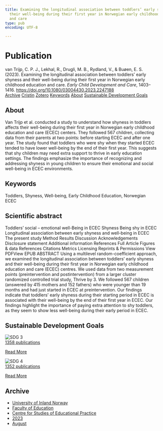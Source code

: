 ```yaml
---
title: Examining the longitudinal association between toddlers’ early shyness and
  their well-being during their first year in Norwegian early childhood education
  and care
type: pub
encoding: UTF-8

---
```

<h1>Publication</h1>
<article id="csl-bib-container-L46YDTU7" class="csl-bib-container">
  <div class="csl-bib-body"> <div class="csl-entry">van Trijp, C. P. J., Lekhal, R., Drugli, M. B., Rydland, V., &#38; Buøen, E. S. (2023). Examining the longitudinal association between toddlers’ early shyness and their well-being during their first year in Norwegian early childhood education and care. <i>Early Child Development and Care</i>, 1403–1416. <a href="https://doi.org/10.1080/03004430.2023.2247188">https://doi.org/10.1080/03004430.2023.2247188</a></div> </div>
  <div class="csl-bib-buttons">
    <a href="#taxonomy-article-L46YDTU7" alt="archive" class="csl-bib-button">Archive</a>
    <a href="https://app.cristin.no/results/show.jsf?id=2169821" alt="Cristin" class="csl-bib-button">Cristin</a>
    <a href="http://zotero.org/groups/5881554/items/L46YDTU7" alt="Zotero" class="csl-bib-button">Zotero</a>
    <a href="#keywords-article-L46YDTU7" alt="keywords" class="csl-bib-button">Keywords</a>
    <a href="#about-article-L46YDTU7" alt="about_pub" class="csl-bib-button">About</a>
    <a href="#sdg-article-L46YDTU7" alt="sdg" class="csl-bib-button">Sustainable Development Goals</a>
  </div>
  <div id="csl-bib-meta-container-L46YDTU7"></div>
</article>
<div id="csl-bib-meta-L46YDTU7" class="csl-bib-meta">
  <article id="about-article-L46YDTU7" class="about_pub-article">
    <h1>About</h1>
    Van Trijp et al. conducted a study to understand how shyness in toddlers affects their well-being during their first year in Norwegian early childhood education and care (ECEC) centers. They followed 567 children, collecting data from their parents at two points: before starting ECEC and after one year. The study found that toddlers who were shy when they started ECEC tended to have lower well-being by the end of their first year. This suggests that shy children may need extra support to thrive in early education settings. The findings emphasize the importance of recognizing and addressing shyness in young children to ensure their emotional and social well-being in ECEC environments.
  </article>
  <article id="keywords-article-L46YDTU7" class="keywords-article">
    <h1>Keywords</h1>
    Toddlers, Shyness, Well-being, Early Childhood Education, Norwegian ECEC
  </article>
  <article id="abstract-article-L46YDTU7" class="abstract-article">
    <h1>Scientific abstract</h1>
    Toddlers’ social – emotional well-Being in ECEC 
Shyness 
Being shy in ECEC 
Longitudinal association between early shyness and well-being in ECEC 
The present study 
Method 
Results 
Discussion 
Acknowledgements 
Disclosure statement 
Additional information 
References 
 Full Article  Figures & data  References  Citations  Metrics  Licensing  Reprints & Permissions  View PDFView EPUB 
ABSTRACT 
Using a multilevel random-coefficient approach, we examined the longitudinal association between toddlers’ early shyness and their well-being during their first year in Norwegian early childhood education and care (ECEC) centres. We used data from two measurement points (preintervention and postintervention) from a larger cluster randomized controlled trial study, Thrive by 3. We followed 567 children (answered by 415 mothers and 152 fathers) who were younger than 19 months and had just started in ECEC at preintervention. Our findings indicate that toddlers’ early shyness during their starting period in ECEC is associated with their well-being by the end of their first year in ECEC. Our findings highlight the importance of paying extra attention to shy toddlers, as they seem to show less well-being during their early period in ECEC.
  </article>
  <article id="sdg-article-L46YDTU7" class="sdg-article">
    <h1>Sustainable Development Goals</h1>
    <div class="sdg-container"><div id="sdg3" class="sdg">
        <img src="{{< params subfolder >}}images/sdg/sdg03_en.png" class="image" alt="SDG 3">
        <div class="sdg-overlay">
          <a href="{{< params subfolder >}}en/archive/?sdg=3#archive" class="sdg-publication-count"><span>1358</span> publications</a>
          <p><a href="https://sdgs.un.org/goals/goal3" class="sdg-read-more">Read More</a></p>
        </div>
      </div> <div id="sdg4" class="sdg">
        <img src="{{< params subfolder >}}images/sdg/sdg04_en.png" class="image" alt="SDG 4">
        <div class="sdg-overlay">
          <a href="{{< params subfolder >}}en/archive/?sdg=4#archive" class="sdg-publication-count"><span>1352</span> publications</a>
          <p><a href="https://sdgs.un.org/goals/goal4" class="sdg-read-more">Read More</a></p>
        </div>
      </div></div>
  </article>
  <article id="taxonomy-article-L46YDTU7" class="taxonomy-article">
    <h1>Archive</h1>
    <ul>
      <li><a href="{{< params subfolder >}}en/archive/?key=3DCRN523">University of Inland Norway</a></li>
      <li><a href="{{< params subfolder >}}en/archive/?key=WYNZA47F">Faculty of Education</a></li>
      <li><a href="{{< params subfolder >}}en/archive/?key=G3SEU2Z2">Centre for Studies of Educational Practice</a></li>
      <li><a href="{{< params subfolder >}}en/archive/?key=GXY3EJVE">2023</a></li>
      <li><a href="{{< params subfolder >}}en/archive/?key=TTS8C7CK">August</a></li>
    </ul>
  </article>
</div>
